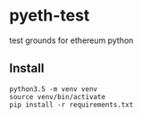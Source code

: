 # pyeth-test
test grounds for ethereum python 

## Install

```
python3.5 -m venv venv
source venv/bin/activate
pip install -r requirements.txt
```